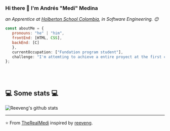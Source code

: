 ### Hi there 👋  I'm Andrés "Medi" Medina 

<p><em>an Apprentice at <a href="https://www.holbertonschool.com/">Holberton School Colombia</a>, in Software Engineering. 😊</br>
</em></p>


```javascript
const aboutMe = {
   pronouns: "he" | "him",
   frontEnd: [HTML, CSS],
   backEnd: [C]
   },
   currentOccupation: ["Fundation program student"],
   challenge: "I'm attemting to achieve a entire proyect at the first commit",
};
```
</br></br>
<h2>💻 Some stats 💻</h2>

![Reeveng's github stats](https://github-readme-stats.vercel.app/api?username=TheRealMedi&show_icons=true&title_color=fff&icon_color=79ff97&text_color=9f9f9f&bg_color=151515)

---

⭐️ From [TheRealMedi](https://github.com/TheRealMedi) inspired by [reeveng](https://github.com/reeveng).
